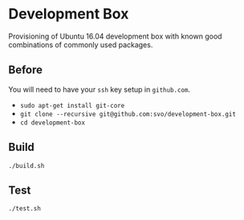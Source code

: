 # Development Box 

Provisioning of Ubuntu 16.04 development box with known good combinations of commonly used packages.

Before
--

You will need to have your `ssh` key setup in `github.com`.

- `sudo apt-get install git-core`
- `git clone --recursive git@github.com:svo/development-box.git`
- `cd development-box`

Build
--

`./build.sh`

Test
--

`./test.sh`
